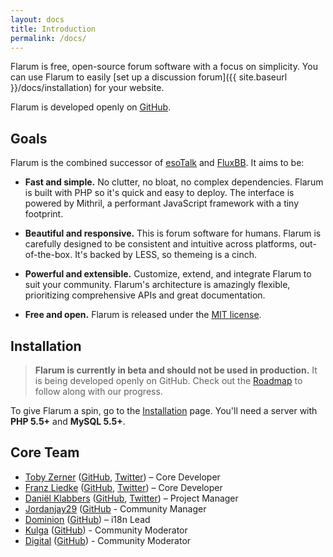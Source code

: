 ```yaml
---
layout: docs
title: Introduction
permalink: /docs/
---
```

Flarum is free, open-source forum software with a focus on simplicity. You can use Flarum to easily [set up a discussion forum]({{ site.baseurl }}/docs/installation) for your website.

Flarum is developed openly on [GitHub](https://github.com/flarum/flarum).

## Goals

Flarum is the combined successor of [esoTalk](http://esotalk.org) and [FluxBB](http://fluxbb.org). It aims to be:

- **Fast and simple.** No clutter, no bloat, no complex dependencies. Flarum is built with PHP so it's quick and easy to deploy. The interface is powered by Mithril, a performant JavaScript framework with a tiny footprint.

- **Beautiful and responsive.** This is forum software for humans. Flarum is carefully designed to be consistent and intuitive across platforms, out-of-the-box. It's backed by LESS, so themeing is a cinch.

- **Powerful and extensible.** Customize, extend, and integrate Flarum to suit your community. Flarum's architecture is amazingly flexible, prioritizing comprehensive APIs and great documentation.

- **Free and open.** Flarum is released under the [MIT license](https://github.com/flarum/flarum/blob/master/LICENSE).

## Installation

> **Flarum is currently in beta and should not be used in production.** It is being developed openly on GitHub. Check out the [Roadmap](http://flarum.org/roadmap) to follow along with our progress.

To give Flarum a spin, go to the [Installation](http://flarum.org/docs/installation) page. You'll need a server with **PHP 5.5+** and **MySQL 5.5+**.

## Core Team

- [Toby Zerner](http://discuss.flarum.org/u/Toby) ([GitHub](http://github.com/tobscure), [Twitter](http://twitter.com/tobscure)) – Core Developer
- [Franz Liedke](http://discuss.flarum.org/u/Franz) ([GitHub](http://github.com/franzliedke), [Twitter](http://twitter.com/franzliedke)) – Core Developer
- [Daniël Klabbers](http://discuss.flarum.org/u/luceos) ([GitHub](http://github.com/luceos), [Twitter](http://twitter.com/luceos)) – Project Manager
- [Jordanjay29](http://discuss.flarum.org/u/jordanjay29) ([GitHub](http://github.com/jordanjay29) - Community Manager
- [Dominion](http://discuss.flarum.org/u/Dominion) ([GitHub](http://github.com/dcsjapan)) – i18n Lead
- [Kulga](http://discuss.flarum.org/u/Kulga) ([GitHub](http://github.com/kulga)) - Community Moderator
- [Digital](http://discuss.flarum.org/u/Digital) ([GitHub](http://github.com/Normsky)) - Community Moderator
